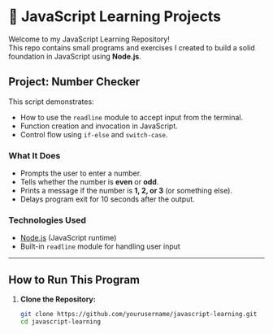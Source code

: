 # 🧠 JavaScript Learning Projects

Welcome to my JavaScript Learning Repository!  
This repo contains small programs and exercises I created to build a solid foundation in JavaScript using **Node.js**.

## Project: Number Checker

This script demonstrates:
- How to use the `readline` module to accept input from the terminal.
- Function creation and invocation in JavaScript.
- Control flow using `if-else` and `switch-case`.

### What It Does
- Prompts the user to enter a number.
- Tells whether the number is **even** or **odd**.
- Prints a message if the number is **1, 2, or 3** (or something else).
- Delays program exit for 10 seconds after the output.

### Technologies Used
- [Node.js](https://nodejs.org/) (JavaScript runtime)
- Built-in `readline` module for handling user input

---

## How to Run This Program

1. **Clone the Repository:**
   ```bash
   git clone https://github.com/yourusername/javascript-learning.git
   cd javascript-learning
